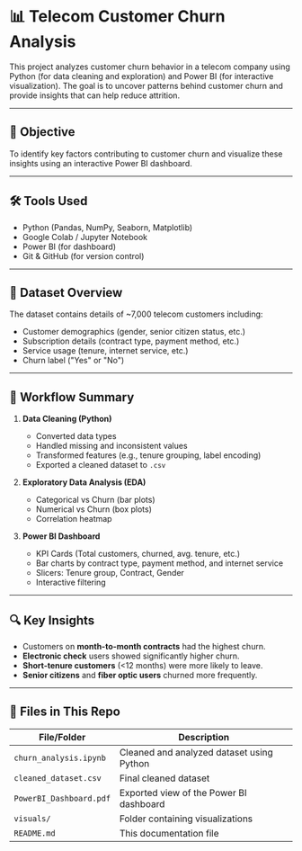 # 📊 Telecom Customer Churn Analysis

This project analyzes customer churn behavior in a telecom company using Python (for data cleaning and exploration) and Power BI (for interactive visualization). The goal is to uncover patterns behind customer churn and provide insights that can help reduce attrition.

---

## 📌 Objective

To identify key factors contributing to customer churn and visualize these insights using an interactive Power BI dashboard.

---

## 🛠 Tools Used

- Python (Pandas, NumPy, Seaborn, Matplotlib)
- Google Colab / Jupyter Notebook
- Power BI (for dashboard)
- Git & GitHub (for version control)

---

## 🧩 Dataset Overview

The dataset contains details of ~7,000 telecom customers including:

- Customer demographics (gender, senior citizen status, etc.)
- Subscription details (contract type, payment method, etc.)
- Service usage (tenure, internet service, etc.)
- Churn label ("Yes" or "No")

---

## 🔄 Workflow Summary

1. **Data Cleaning (Python)**
   - Converted data types
   - Handled missing and inconsistent values
   - Transformed features (e.g., tenure grouping, label encoding)
   - Exported a cleaned dataset to `.csv`

2. **Exploratory Data Analysis (EDA)**
   - Categorical vs Churn (bar plots)
   - Numerical vs Churn (box plots)
   - Correlation heatmap

3. **Power BI Dashboard**
   - KPI Cards (Total customers, churned, avg. tenure, etc.)
   - Bar charts by contract type, payment method, and internet service
   - Slicers: Tenure group, Contract, Gender
   - Interactive filtering

---

## 🔍 Key Insights

- Customers on **month-to-month contracts** had the highest churn.
- **Electronic check** users showed significantly higher churn.
- **Short-tenure customers** (<12 months) were more likely to leave.
- **Senior citizens** and **fiber optic users** churned more frequently.

---

## 📁 Files in This Repo

| File/Folder | Description |
|-------------|-------------|
| `churn_analysis.ipynb` | Cleaned and analyzed dataset using Python |
| `cleaned_dataset.csv` | Final cleaned dataset |
| `PowerBI_Dashboard.pdf` | Exported view of the Power BI dashboard |
| `visuals/` | Folder containing visualizations |
| `README.md` | This documentation file |

